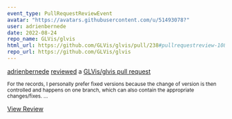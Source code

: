 ```yaml
---
event_type: PullRequestReviewEvent
avatar: "https://avatars.githubusercontent.com/u/51493078?"
user: adrienbernede
date: 2022-08-24
repo_name: GLVis/glvis
html_url: https://github.com/GLVis/glvis/pull/238#pullrequestreview-1084440289
repo_url: https://github.com/GLVis/glvis
---
```


<a href='https://github.com/adrienbernede' target='_blank'>adrienbernede</a> <a href='https://github.com/GLVis/glvis/pull/238#pullrequestreview-1084440289' target='_blank'>reviewed</a> a <a href='https://github.com/GLVis/glvis/pull/238' target='_blank'>GLVis/glvis pull request</a>

<small>For the records, I personally prefer fixed versions because the change of version is then controlled and happens on one branch, which can also contain the appropriate changes/fixes....</small>

<a href='https://github.com/GLVis/glvis/pull/238#pullrequestreview-1084440289' target='_blank'>View Review</a>